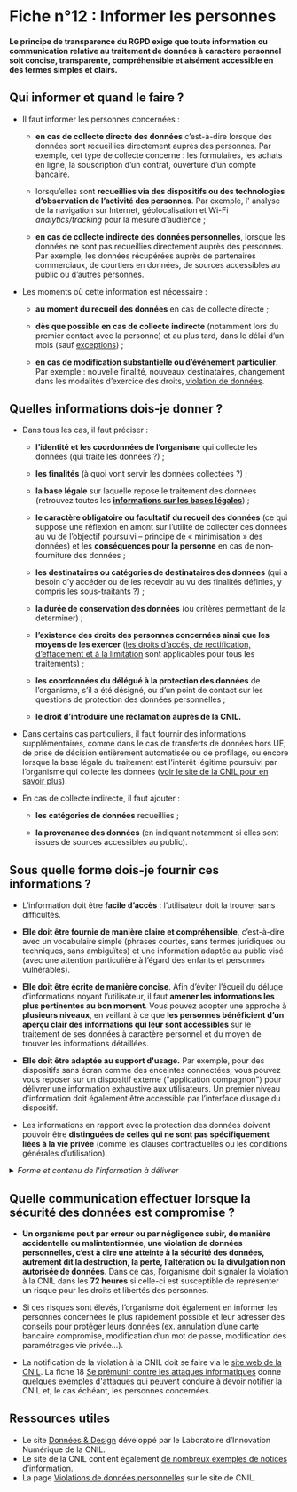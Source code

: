 # Fiche n°12 : Informer les personnes

#### Le principe de transparence du RGPD exige que toute information ou communication relative au traitement de données à caractère personnel soit concise, transparente, compréhensible et aisément accessible en des termes simples et clairs.

## Qui informer et quand le faire ?

* Il faut informer les personnes concernées :

    * **en cas de collecte directe des données** c’est-à-dire lorsque des données sont recueillies directement auprès des personnes. Par exemple, cet type de collecte concerne : les formulaires, les achats en ligne, la souscription d’un contrat, ouverture d’un compte bancaire. 
    
    * lorsqu’elles sont **recueillies via des dispositifs ou des technologies d’observation de l’activité des personnes**. Par exemple, l' analyse de la navigation sur Internet, géolocalisation et Wi-Fi _analytics/tracking_ pour la mesure d’audience ;

    * **en cas de collecte indirecte des données personnelles**, lorsque les données ne sont pas recueillies directement auprès des personnes. Par exemple, les données récupérées auprès de partenaires commerciaux, de courtiers en données, de sources accessibles au public ou d’autres personnes.

* Les moments où cette information est nécessaire :

    * **au moment du recueil des données** en cas de collecte directe ;

    * **dès que possible en cas de collecte indirecte** (notamment lors du premier contact avec la personne) et au plus tard, dans le délai d’un mois (sauf [exceptions](https://www.cnil.fr/fr/reglement-europeen-protection-donnees/chapitre3#art14-5)) ;

    * **en cas de modification substantielle ou d’événement particulier**. Par exemple : nouvelle finalité, nouveaux destinataires, changement dans les modalités d’exercice des droits, [violation de données](#Fiche_n°1%c2%a0:_Identifier_les_données_à_caractère_personnel).

## Quelles informations dois-je donner ?

* Dans tous les cas, il faut préciser :

    * **l’identité et les coordonnées de l’organisme** qui collecte les données (qui traite les données ?) ;

    * **les finalités** (à quoi vont servir les données collectées ?) ;

    * **la base légale** sur laquelle repose le traitement des données (retrouvez toutes les [**informations sur les bases légales**](https://www.cnil.fr/fr/les-bases-legales)) ;

    * **le caractère obligatoire ou facultatif du recueil des données** (ce
     qui suppose une réflexion en amont sur l’utilité de collecter ces
    données au vu de l’objectif poursuivi – principe de « minimisation » des
     données) et les **conséquences pour la personne** en cas de non-fourniture des
    données ;

    * **les destinataires ou catégories de destinataires des données** (qui a besoin d’y accéder ou de les recevoir au vu des finalités définies, y compris les sous-traitants ?) ;

    * **la durée de conservation des données** (ou critères permettant de la déterminer) ;

    * **l’existence des droits des personnes concernées ainsi que les moyens de les exercer** ([les droits d’accès, de rectification, d’effacement et à la limitation](https://www.cnil.fr/fr/les-droits-pour-maitriser-vos-donnees-personnelles) sont applicables pour tous les traitements) ;

    * **les coordonnées du délégué à la protection des données** de l’organisme, s’il a été désigné, ou d’un point de contact sur les questions de protection des données personnelles ;

    * **le droit d’introduire une réclamation auprès de la CNIL.**

* Dans certains cas particuliers, il faut fournir des informations supplémentaires, comme dans le cas de transferts de données hors UE, de prise de décision entièrement automatisée ou de profilage, ou encore lorsque la base légale du traitement est l’intérêt légitime poursuivi par l’organisme qui collecte les données ([voir le site de la CNIL pour en savoir plus](https://www.cnil.fr/fr/conformite-rgpd-information-des-personnes-et-transparence)).

* En cas de collecte indirecte, il faut ajouter :

    * **les catégories de données** recueillies ;
    
    * **la provenance des données** (en indiquant notamment si elles sont issues de sources accessibles au public).

## Sous quelle forme dois-je fournir ces informations ?

* L’information doit être **facile d’accès** : l’utilisateur doit la trouver sans difficultés.

* **Elle doit être fournie de manière claire et compréhensible**, c’est-à-dire avec un vocabulaire simple (phrases courtes, sans termes juridiques ou techniques, sans ambiguïtés) et une information adaptée au public visé (avec une attention particulière à l’égard des enfants et personnes vulnérables).

* **Elle doit être écrite de manière concise**. Afin d’éviter l’écueil du déluge d’informations noyant l’utilisateur, il faut **amener les informations les plus pertinentes au bon moment**. Vous pouvez adopter une approche à **plusieurs niveaux**, en veillant à ce que **les  personnes bénéficient  d’un  aperçu  clair  des  informations  qui  leur  sont  accessibles**  sur  le  traitement  de  ses  données  à  caractère  personnel  et  du  moyen  de  trouver  les  informations  détaillées.

* **Elle doit être adaptée au support d'usage.** Par exemple, pour des dispositifs sans écran comme des enceintes connectées, vous pouvez vous reposer sur un dispositif externe ("application compagnon") pour délivrer une information exhaustive aux utilisateurs. Un premier niveau d’information doit également être accessible par l’interface d’usage du dispositif.

* Les informations en rapport avec la protection des données doivent pouvoir être **distinguées de celles qui ne sont pas spécifiquement liées à la vie privée** (comme les clauses contractuelles ou les conditions générales d’utilisation).

<details>
     <summary> <em> Forme et contenu de l'information à délivrer </em> </summary>
<br>

* L’information des personnes est fondamentale car **elle permet aux personnes de comprendre l’objectif du traitement et l’utilisation de leurs données**. La transparence ainsi offerte sur le traitement est l’un des principaux vecteurs pour **instaurer une relation de confiance** avec les personnes, en leur permettant notamment d’exercer leurs autres droits.

* **Les méthodes et techniques choisies** pour rendre l’information accessible peuvent varier en fonction du contexte et des modalités d’interaction avec les personnes : pop-in, bulles, pages dédiées, QR code, messages audio, vidéos, panneaux d’affichage, documentation papier, campagne d’information, etc.

* De plus, le moment de présentation de l’information est crucial : il faut veiller à faire en sorte qu’elle soit délivrée « à froid » pour que la personne en prenne pleinement connaissance. Une information claire donnée en amont d’un acte d’achat ou de souscription et, à l’inverse, en aval après un temps d’appropriation du service sont ainsi généralement plus accessibles et mieux prises en compte qu’une information placée au moment où la personne vient de décider d’acheter ou de souscrire car elle est généralement soumise à un biais de confirmation à ce moment-là.

* Le site [Données & Design](https://design.cnil.fr) développe ces concepts et fournit des [exemples d’interfaces et d'informations permettant de faciliter la compréhension du traitement](https://design.cnil.fr/concepts/information/). Le site de la CNIL comprend également [des exemples de notices d’information à plusieurs niveaux d'information](https://www.cnil.fr/fr/rgpd-exemples-de-mentions-dinformation) à adapter ou à adapter suivant le contexte de votre traitement.
 
</details>

## 	Quelle communication effectuer lorsque la sécurité des données est compromise ?

* **Un organisme peut par erreur ou par négligence subir, de manière accidentelle ou malintentionnée, une violation de données personnelles, c’est à dire une atteinte à la sécurité des données, autrement dit la destruction, la perte, l’altération ou la divulgation non autorisée de données**. Dans ce cas, l’organisme doit signaler la violation à la CNIL dans les **72 heures** si celle-ci est susceptible de représenter un risque pour les droits et libertés des personnes.

* Si ces risques sont élevés, l’organisme doit également en informer les personnes concernées le plus rapidement possible et leur adresser des conseils pour protéger leurs données (ex. annulation d’une carte bancaire compromise, modification d’un mot de passe, modification des paramétrages vie privée…).

* La notification de la violation à la CNIL doit se faire via le [site web de la CNIL](https://www.cnil.fr/fr/notifier-une-violation-de-donnees-personnelles). La fiche 18 [Se prémunir contre les attaques informatiques](#Fiche_n°18%c2%a0:_Se_prémunir_contre_les_attaques_informatiques) donne quelques exemples d'attaques qui peuvent conduire à devoir notifier la CNIL et, le cas échéant, les personnes concernées.

## Ressources utiles

* Le site [Données & Design](https://design.cnil.fr) développé par le Laboratoire d’Innovation Numérique de la CNIL.
* Le site de la CNIL contient également [de nombreux exemples de notices d’information](https://www.cnil.fr/fr/rgpd-exemples-de-mentions-dinformation).
* La page [Violations de données personnelles](https://www.cnil.fr/fr/les-violations-de-donnees-personnelles) sur le site de CNIL.

